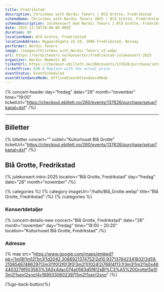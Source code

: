 ```yaml
---
title: Fredrikstad
description: Christmas with Nordic Tenors | Blå Grotte, Fredrikstad
schemaName: Christmas with Nordic Tenors 2025 | Blå Grotte, Fredrikstad
schemaDescription: Julekonsert med Nordic Tenors i Blå Grotte, Fredrikstad
date: 2025-11-28T19:00:00.000Z
duration: 80
locationName: Blå Grotte, Fredrikstad
locationAddress: Nygaardsgata 22-24, 1606 Fredrikstad, Norway
performer: Nordic Tenors
image: /images/Christmas_with_Nordic_Tenors_v2.webp
url: https://nordictenors.no/konserter/fredrikstad-julekonsert-2025
organizer: Nordic Moments AS
ticketUrl: https://checkout.ebillett.no/260/events/137626/purchase/setup?kanal=dxf
ticketPrice: 630 # Replace with the actual price
eventStatus: EventScheduled
eventAttendanceMode: OfflineEventAttendanceMode
---
```


{% concert-header day="fredag" date="28" month="november" time="19:00" ticketUrl="https://checkout.ebillett.no/260/events/137626/purchase/setup?kanal=dxf" /%}

---

## Billetter

{% billetter concert="" outlet="Kulturhuset Blå Grotte" ticketUrl="https://checkout.ebillett.no/260/events/137626/purchase/setup?kanal=dxf" /%}

## Blå Grotte, Fredrikstad

{% julekonsert-intro-2025 location="Blå Grotte, Fredrikstad" day="fredag" date="28" month="november" /%}

{% categories %}
{% category imageUrl="/halls/Blå_Grotte.webp" title="Blå Grotte, Fredrikstad" /%}
{% /categories %}

### Konsertdetaljer

{% concert-details-new concert="Blå Grotte, Fredrikstad" date="28" month="november" day="fredag" time="19:00 – 20:20" location="Kulturhuset Blå Grotte, Fredrikstad" /%}

### Adresse

{% map src="https://www.google.com/maps/embed?pb=!1m18!1m12!1m3!1d2042.3086921374752!2d10.937137842341832!3d59.21085487466297!2m3!1f0!2f0!3f0!3m2!1i1024!2i768!4f13.1!3m3!1m2!1s0x464403279f503583%3A0x4dac074a0563d5f8!2sBl%C3%A5%20Grotte!5e0!3m2!1sen!2sno!4v1695030602397!5m2!1sen!2sno" /%}

{%go-back-button/%}
